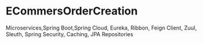 # ECommersOrderCreation
Microservices,Spring Boot,Spring Cloud, Eureka, Ribbon, Feign Client, Zuul, Sleuth,  Spring Security, Caching, JPA Repositories
